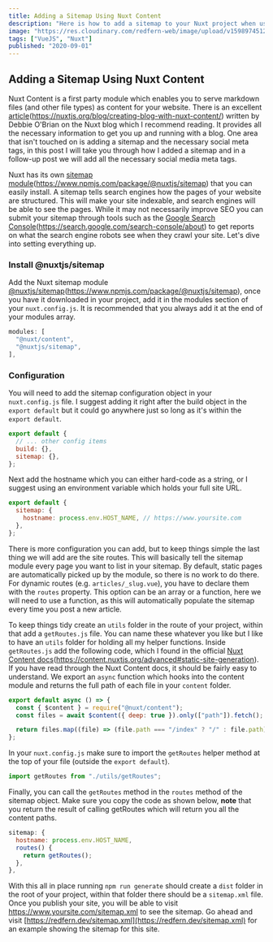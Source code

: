 ```yaml
---
title: Adding a Sitemap Using Nuxt Content
description: "Here is how to add a sitemap to your Nuxt project when using the content module."
image: "https://res.cloudinary.com/redfern-web/image/upload/v1598974512/redfern-dev/png/NuxtSitemap.png"
tags: ["VueJS", "Nuxt"]
published: "2020-09-01"
---
```


## Adding a Sitemap Using Nuxt Content

Nuxt Content is a first party module which enables you to serve markdown files (and other file types) as content for your website. There is an excellent [article](#)(https://nuxtjs.org/blog/creating-blog-with-nuxt-content/) written by Debbie O'Brian on the Nuxt blog which I recommend reading. It provides all the necessary information to get you up and running with a blog. One area that isn't touched on is adding a sitemap and the necessary social meta tags, in this post I will take you through how I added a sitemap and in a follow-up post we will add all the necessary social media meta tags.

Nuxt has its own [sitemap module](#)(https://www.npmjs.com/package/@nuxtjs/sitemap) that you can easily install. A sitemap tells search engines how the pages of your website are structured. This will make your site indexable, and search engines will be able to see the pages. While it may not necessarily improve SEO you can submit your sitemap through tools such as the [Google Search Console](#)(https://search.google.com/search-console/about) to get reports on what the search engine robots see when they crawl your site. Let's dive into setting everything up.

### Install @nuxtjs/sitemap

Add the Nuxt sitemap module [@nuxtjs/sitemap](#)(https://www.npmjs.com/package/@nuxtjs/sitemap), once you have it downloaded in your project, add it in the modules section of your `nuxt.config.js`. It is recommended that you always add it at the end of your modules array.

```js
modules: [
  "@nuxt/content",
  "@nuxtjs/sitemap",
],
```

### Configuration

You will need to add the sitemap configuration object in your `nuxt.config.js` file. I suggest adding it right after the build object in the `export default` but it could go anywhere just so long as it's within the `export default`.

```js
export default {
  // ... other config items
  build: {},
  sitemap: {},
};
```

Next add the hostname which you can either hard-code as a string, or I suggest using an environment variable which holds your full site URL.

```js
export default {
  sitemap: {
    hostname: process.env.HOST_NAME, // https://www.yoursite.com
  },
};
```

There is more configuration you can add, but to keep things simple the last thing we will add are the site routes. This will basically tell the sitemap module every page you want to list in your sitemap. By default, static pages are automatically picked up by the module, so there is no work to do there. For dynamic routes (e.g. `articles/_slug.vue`), you have to declare them with the `routes` property. This option can be an array or a function, here we will need to use a function, as this will automatically populate the sitemap every time you post a new article.

To keep things tidy create an `utils` folder in the route of your project, within that add a `getRoutes.js` file. You can name these whatever you like but I like to have an `utils` folder for holding all my helper functions. Inside `getRoutes.js` add the following code, which I found in the official [Nuxt Content docs](#)(https://content.nuxtjs.org/advanced#static-site-generation). If you have read through the Nuxt Content docs, it should be fairly easy to understand. We export an `async` function which hooks into the content module and returns the full path of each file in your `content` folder.

```js
export default async () => {
  const { $content } = require("@nuxt/content");
  const files = await $content({ deep: true }).only(["path"]).fetch();

  return files.map((file) => (file.path === "/index" ? "/" : file.path));
};
```

In your `nuxt.config.js` make sure to import the `getRoutes` helper method at the top of your file (outside the `export default`).

```js
import getRoutes from "./utils/getRoutes";
```

Finally, you can call the `getRoutes` method in the `routes` method of the sitemap object. Make sure you copy the code as shown below, **note** that you return the result of calling getRoutes which will return you all the content paths.

```js
sitemap: {
  hostname: process.env.HOST_NAME,
  routes() {
    return getRoutes();
  },
},
```

With this all in place running `npm run generate` should create a `dist` folder in the root of your project, within that folder there should be a `sitemap.xml` file. Once you publish your site, you will be able to visit https://www.yoursite.com/sitemap.xml to see the sitemap. Go ahead and visit [https://redfern.dev/sitemap.xml](https://redfern.dev/sitemap.xml) for an example showing the sitemap for this site.
